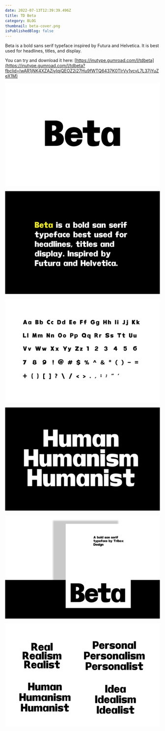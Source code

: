 ```yaml
---
date: 2022-07-13T12:39:39.496Z
title: TD Beta
category: BLOG
thumbnail: beta-cover.png
isPublishedBlog: false
---
```

<!--StartFragment-->

Beta is a bold sans serif typeface inspired by Futura and Helvetica. It is best used for headlines, titles, and display.

You can try and download it here: [https://inutype.gumroad.com/l/tdbeta](https://inutype.gumroad.com/l/tdbeta?fbclid=IwAR1jNK4XZAZjyIqjQEOZ2i27Hu9fWTQ6437K0TlrVy1vcvL7L37jYuZeX1M)

<!--EndFragment-->

![](artboard-1.png)

![](artboard-2.png)

![](artboard-3.png)

![](artboard-5-copy.png)

![](artboard-6.png)

![](artboard-5.png)